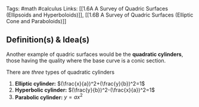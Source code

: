 Tags: #math #calculus 
Links: [[1.6A A Survey of Quadric Surfaces (Ellipsoids and Hyperboloids)]], [[1.6B A Survey of Quadric Surfaces (Elliptic Cone and Paraboloids)]]
## Definition(s) & Idea(s)
Another example of quadric surfaces would be the **quadratic cylinders**, those having the quality where the base curve is a conic section.

There are *three* types of quadratic cylinders 
1. **Elliptic cylinder:** $(\frac{x}{a})^2+(\frac{y}{b})^2=1$
2. **Hyperbolic cylinder:** $(\frac{y}{b})^2-(\frac{x}{a})^2=1$
3. **Parabolic cylinder:** $y=ax^2$



